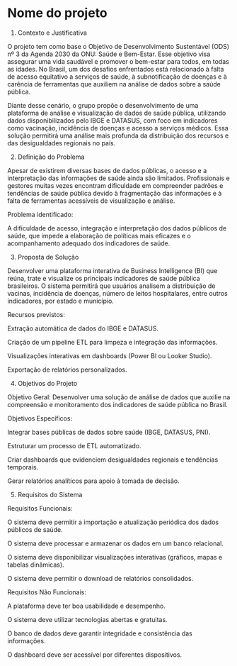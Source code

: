 # Nome do projeto

1. Contexto e Justificativa

O projeto tem como base o Objetivo de Desenvolvimento Sustentável (ODS) nº 3 da Agenda 2030 da ONU: Saúde e Bem-Estar. Esse objetivo visa assegurar uma vida saudável e promover o bem-estar para todos, em todas as idades. No Brasil, um dos desafios enfrentados está relacionado à falta de acesso equitativo a serviços de saúde, à subnotificação de doenças e à carência de ferramentas que auxiliem na análise de dados sobre a saúde pública.

Diante desse cenário, o grupo propõe o desenvolvimento de uma plataforma de análise e visualização de dados de saúde pública, utilizando dados disponibilizados pelo IBGE e DATASUS, com foco em indicadores como vacinação, incidência de doenças e acesso a serviços médicos. Essa solução permitirá uma análise mais profunda da distribuição dos recursos e das desigualdades regionais no país.

2. Definição do Problema

Apesar de existirem diversas bases de dados públicas, o acesso e a interpretação das informações de saúde ainda são limitados. Profissionais e gestores muitas vezes encontram dificuldade em compreender padrões e tendências de saúde pública devido à fragmentação das informações e à falta de ferramentas acessíveis de visualização e análise.

Problema identificado:

A dificuldade de acesso, integração e interpretação dos dados públicos de saúde, que impede a elaboração de políticas mais eficazes e o acompanhamento adequado dos indicadores de saúde.

3. Proposta de Solução

Desenvolver uma plataforma interativa de Business Intelligence (BI) que reúna, trate e visualize os principais indicadores de saúde pública brasileiros. O sistema permitirá que usuários analisem a distribuição de vacinas, incidência de doenças, número de leitos hospitalares, entre outros indicadores, por estado e município.

Recursos previstos:

Extração automática de dados do IBGE e DATASUS.

Criação de um pipeline ETL para limpeza e integração das informações.

Visualizações interativas em dashboards (Power BI ou Looker Studio).

Exportação de relatórios personalizados.

4. Objetivos do Projeto

Objetivo Geral: Desenvolver uma solução de análise de dados que auxilie na compreensão e monitoramento dos indicadores de saúde pública no Brasil.

Objetivos Específicos:

Integrar bases públicas de dados sobre saúde (IBGE, DATASUS, PNI).

Estruturar um processo de ETL automatizado.

Criar dashboards que evidenciem desigualdades regionais e tendências temporais.

Gerar relatórios analíticos para apoio à tomada de decisão.

5. Requisitos do Sistema

Requisitos Funcionais:

O sistema deve permitir a importação e atualização periódica dos dados públicos de saúde.

O sistema deve processar e armazenar os dados em um banco relacional.

O sistema deve disponibilizar visualizações interativas (gráficos, mapas e tabelas dinâmicas).

O sistema deve permitir o download de relatórios consolidados.

Requisitos Não Funcionais:

A plataforma deve ter boa usabilidade e desempenho.

O sistema deve utilizar tecnologias abertas e gratuitas.

O banco de dados deve garantir integridade e consistência das informações.

O dashboard deve ser acessível por diferentes dispositivos.

